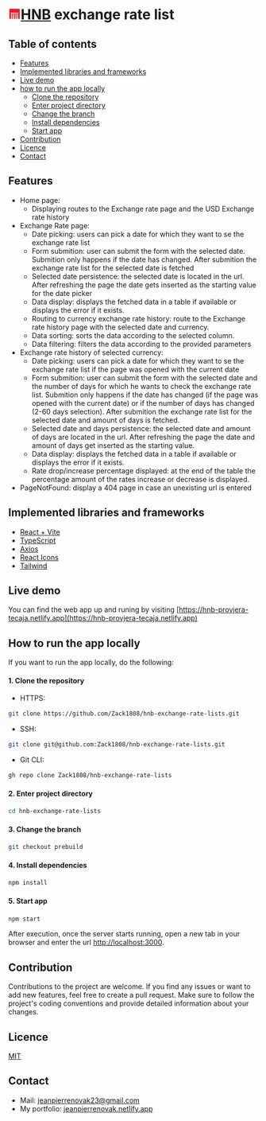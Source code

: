 # <img src="./public/favicon.svg" alt="HNB logo" width="25px" />[HNB](https://www.hnb.hr) exchange rate list

## Table of contents

- [Features](#features)
- [Implemented libraries and frameworks](#implemented)
- [Live demo](#demo)
- [how to run the app locally](#local)
  - [Clone the repository](#clone)
  - [Enter project directory](#dir)
  - [Change the branch](#branch)
  - [Install dependencies](#dependencies)
  - [Start app](#start)
- [Contribution](#contrib)
- [Licence](#licence)
- [Contact](#contact)

## Features <a name="features" />

- Home page:
  - Displaying routes to the Exchange rate page and the USD Exchange rate history
- Exchange Rate page:
  - Date picking: users can pick a date for which they want to se the exchange rate list
  - Form submition: user can submit the form with the selected date. Submition only happens if the date has changed. After submition the exchange rate list for the selected date is fetched
  - Selected date persistence: the selected date is located in the url. After refreshing the page the date gets inserted as the starting value for the date picker
  - Data display: displays the fetched data in a table if available or displays the error if it exists.
  - Routing to currency exchange rate history: route to the Exchange rate history page with the selected date and currency.
  - Data sorting: sorts the data according to the selected column.
  - Data filtering: filters the data according to the provided parameters
- Exchange rate history of selected currency:
  - Date picking: users can pick a date for which they want to se the exchange rate list if the page was opened with the current date
  - Form submition: user can submit the form with the selected date and the number of days for which he wants to check the exchange rate list. Submition only happens if the date has changed (if the page was opened with the current date) or if the number of days has changed (2-60 days selection). After submition the exchange rate list for the selected date and amount of days is fetched.
  - Selected date and days persistence: the selected date and amount of days are located in the url. After refreshing the page the date and amount of days get inserted as the starting value.
  - Data display: displays the fetched data in a table if available or displays the error if it exists.
  - Rate drop/increase percentage displayed: at the end of the table the percentage amount of the rates increase or decrease is displayed.
- PageNotFound: display a 404 page in case an unexisting url is entered

## Implemented libraries and frameworks <a name="implemented" />

- [React + Vite](https://vitejs.dev/guide/)
- [TypeScript](https://www.typescriptlang.org)
- [Axios](https://axios-http.com/docs/intro)
- [React Icons](https://react-icons.github.io/react-icons/)
- [Tailwind](https://tailwindcss.com)

## Live demo <a name="demo" />

You can find the web app up and runing by visiting [https://hnb-provjera-tecaja.netlify.app](https://hnb-provjera-tecaja.netlify.app)

## How to run the app locally <a name="local" />

If you want to run the app locally, do the following:

#### 1. Clone the repository <a name="clone" />

- HTTPS:

```bash
git clone https://github.com/Zack1808/hnb-exchange-rate-lists.git
```

- SSH:

```bash
git clone git@github.com:Zack1808/hnb-exchange-rate-lists.git
```

- Git CLI:

```bash
gh repo clone Zack1808/hnb-exchange-rate-lists
```

#### 2. Enter project directory <a name="dir" />

```bash
cd hnb-exchange-rate-lists
```

#### 3. Change the branch <a name="branch" />

```bash
git checkout prebuild
```

#### 4. Install dependencies <a name="dependencies" />

```bash
npm install
```

#### 5. Start app <a name="start" />

```bash
npm start
```

After execution, once the server starts running, open a new tab in your browser and enter the url [http://localhost:3000](http://localhost:3000).

## Contribution <a name="contrib" />

Contributions to the project are welcome. If you find any issues or want to add new features, feel free to create a pull request. Make sure to follow the project's coding conventions and provide detailed information about your changes.

## Licence <a name="licence" />

[MIT](https://github.com/Zack1808/hnb-exchange-rate-lists/blob/prebuild/LICENSE)

## Contact <a name="contact" />

- Mail: jeanpierrenovak23@gmail.com
- My portfolio: [jeanpierrenovak.netlify.app](https://jeanpierrenovak.netlify.app)
